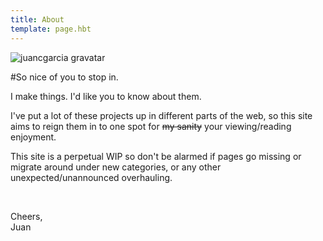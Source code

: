 ```yaml
---
title: About
template: page.hbt
---
```


<img alt="juancgarcia gravatar" src="https://s.gravatar.com/avatar/3f842661dbe99ab51158f7244342b5ad?s=400" class="main"/>

#So nice of you to stop in.

I make things. I'd like you to know about them.  

I've put a lot of these projects up in different parts of the web, so this site aims to reign them in to one spot for ~~my sanity~~ your viewing/reading enjoyment.  
  
This site is a perpetual WIP so don't be alarmed if pages go missing or migrate around under new categories, or any other unexpected/unannounced overhauling.
  
<p></br></p>
  
Cheers,  
Juan